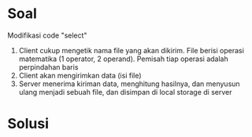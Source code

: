 # Soal

Modifikasi code "select"

1. Client cukup mengetik nama file yang akan dikirim. File berisi operasi matematika (1 operator, 2 operand). Pemisah tiap operasi adalah perpindahan baris
2. Client akan mengirimkan data (isi file)
3. Server menerima kiriman data, menghitung hasilnya, dan menyusun ulang menjadi sebuah file, dan disimpan di local storage di server

# Solusi
